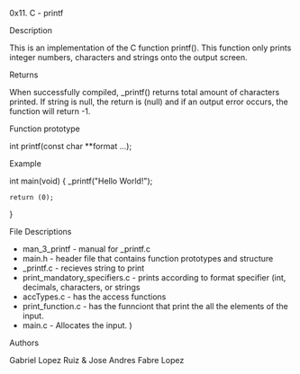0x11. C - printf

Description

This is an implementation of the C function printf(). This function only prints integer numbers,
characters and strings onto the output screen.


Returns

When successfully compiled, 
_printf()
 returns total amount of characters printed. If string is null,
the return is (null) and if an output error occurs, the function will return -1.


Function prototype

int printf(const char **format ...);



Example
 
int main(void)
{
    _printf("Hello World!");

    return (0);
}



File Descriptions

* man_3_printf - manual for _printf.c
* main.h - header file that contains function prototypes and structure
* _printf.c - recieves string to print
* print_mandatory_specifiers.c - prints according to format specifier (int, decimals, characters, or strings
* accTypes.c - has the access functions
* print_function.c - has the funnciont that print the all the elements of the input.
* main.c - Allocates the input.
)


Authors

Gabriel Lopez Ruiz & Jose Andres Fabre Lopez
